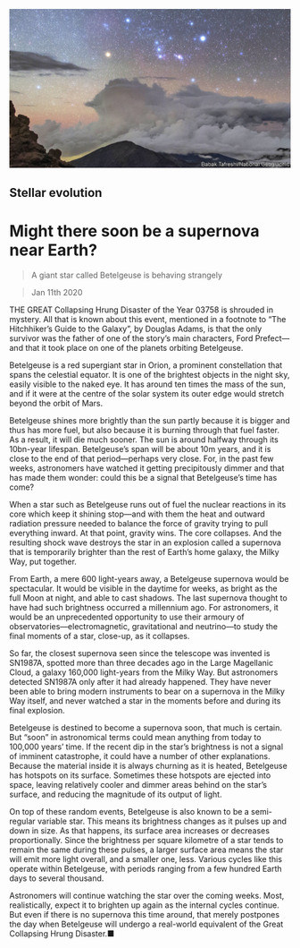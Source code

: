 ![](./images/20200111_STP501_0.jpg)

## Stellar evolution

# Might there soon be a supernova near Earth?

> A giant star called Betelgeuse is behaving strangely

> Jan 11th 2020

THE GREAT Collapsing Hrung Disaster of the Year 03758 is shrouded in mystery. All that is known about this event, mentioned in a footnote to “The Hitchhiker’s Guide to the Galaxy”, by Douglas Adams, is that the only survivor was the father of one of the story’s main characters, Ford Prefect—and that it took place on one of the planets orbiting Betelgeuse.

Betelgeuse is a red supergiant star in Orion, a prominent constellation that spans the celestial equator. It is one of the brightest objects in the night sky, easily visible to the naked eye. It has around ten times the mass of the sun, and if it were at the centre of the solar system its outer edge would stretch beyond the orbit of Mars.

Betelgeuse shines more brightly than the sun partly because it is bigger and thus has more fuel, but also because it is burning through that fuel faster. As a result, it will die much sooner. The sun is around halfway through its 10bn-year lifespan. Betelgeuse’s span will be about 10m years, and it is close to the end of that period—perhaps very close. For, in the past few weeks, astronomers have watched it getting precipitously dimmer and that has made them wonder: could this be a signal that Betelgeuse’s time has come?

When a star such as Betelgeuse runs out of fuel the nuclear reactions in its core which keep it shining stop—and with them the heat and outward radiation pressure needed to balance the force of gravity trying to pull everything inward. At that point, gravity wins. The core collapses. And the resulting shock wave destroys the star in an explosion called a supernova that is temporarily brighter than the rest of Earth’s home galaxy, the Milky Way, put together.

From Earth, a mere 600 light-years away, a Betelgeuse supernova would be spectacular. It would be visible in the daytime for weeks, as bright as the full Moon at night, and able to cast shadows. The last supernova thought to have had such brightness occurred a millennium ago. For astronomers, it would be an unprecedented opportunity to use their armoury of observatories—electromagnetic, gravitational and neutrino—to study the final moments of a star, close-up, as it collapses.

So far, the closest supernova seen since the telescope was invented is SN1987A, spotted more than three decades ago in the Large Magellanic Cloud, a galaxy 160,000 light-years from the Milky Way. But astronomers detected SN1987A only after it had already happened. They have never been able to bring modern instruments to bear on a supernova in the Milky Way itself, and never watched a star in the moments before and during its final explosion.

Betelgeuse is destined to become a supernova soon, that much is certain. But “soon” in astronomical terms could mean anything from today to 100,000 years’ time. If the recent dip in the star’s brightness is not a signal of imminent catastrophe, it could have a number of other explanations. Because the material inside it is always churning as it is heated, Betelgeuse has hotspots on its surface. Sometimes these hotspots are ejected into space, leaving relatively cooler and dimmer areas behind on the star’s surface, and reducing the magnitude of its output of light.

On top of these random events, Betelgeuse is also known to be a semi-regular variable star. This means its brightness changes as it pulses up and down in size. As that happens, its surface area increases or decreases proportionally. Since the brightness per square kilometre of a star tends to remain the same during these pulses, a larger surface area means the star will emit more light overall, and a smaller one, less. Various cycles like this operate within Betelgeuse, with periods ranging from a few hundred Earth days to several thousand.

Astronomers will continue watching the star over the coming weeks. Most, realistically, expect it to brighten up again as the internal cycles continue. But even if there is no supernova this time around, that merely postpones the day when Betelgeuse will undergo a real-world equivalent of the Great Collapsing Hrung Disaster.■